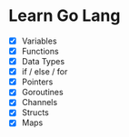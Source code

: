 # Learn Go Lang

- [x] Variables
- [x] Functions
- [x] Data Types
- [x] if / else / for
- [x] Pointers
- [x] Goroutines
- [x] Channels
- [x] Structs
- [x] Maps